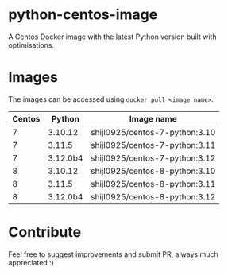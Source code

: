 # python-centos-image

A Centos Docker image with the latest Python version built with optimisations.

# Images

The images can be accessed using `docker pull <image name>`.

| Centos   | Python   | Image name                              |
| -------- | -------- | --------------------------------------- |
|    7     | 3.10.12  | shijl0925/centos-7-python:3.10          |
|    7     | 3.11.5   | shijl0925/centos-7-python:3.11          |
|    7     | 3.12.0b4 | shijl0925/centos-7-python:3.12          |
|    8     | 3.10.12  | shijl0925/centos-8-python:3.10          |
|    8     | 3.11.5   | shijl0925/centos-8-python:3.11          |
|    8     | 3.12.0b4 | shijl0925/centos-8-python:3.12          |

# Contribute

Feel free to suggest improvements and submit PR, always much appreciated :)

